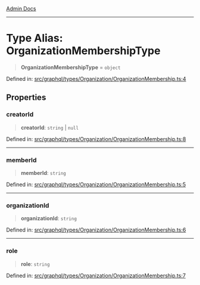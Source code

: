 [Admin Docs](/)

***

# Type Alias: OrganizationMembershipType

> **OrganizationMembershipType** = `object`

Defined in: [src/graphql/types/Organization/OrganizationMembership.ts:4](https://github.com/gautam-divyanshu/talawa-api/blob/84910820371ade6fdca33545b3a0fc1e929731b2/src/graphql/types/Organization/OrganizationMembership.ts#L4)

## Properties

### creatorId

> **creatorId**: `string` \| `null`

Defined in: [src/graphql/types/Organization/OrganizationMembership.ts:8](https://github.com/gautam-divyanshu/talawa-api/blob/84910820371ade6fdca33545b3a0fc1e929731b2/src/graphql/types/Organization/OrganizationMembership.ts#L8)

***

### memberId

> **memberId**: `string`

Defined in: [src/graphql/types/Organization/OrganizationMembership.ts:5](https://github.com/gautam-divyanshu/talawa-api/blob/84910820371ade6fdca33545b3a0fc1e929731b2/src/graphql/types/Organization/OrganizationMembership.ts#L5)

***

### organizationId

> **organizationId**: `string`

Defined in: [src/graphql/types/Organization/OrganizationMembership.ts:6](https://github.com/gautam-divyanshu/talawa-api/blob/84910820371ade6fdca33545b3a0fc1e929731b2/src/graphql/types/Organization/OrganizationMembership.ts#L6)

***

### role

> **role**: `string`

Defined in: [src/graphql/types/Organization/OrganizationMembership.ts:7](https://github.com/gautam-divyanshu/talawa-api/blob/84910820371ade6fdca33545b3a0fc1e929731b2/src/graphql/types/Organization/OrganizationMembership.ts#L7)
